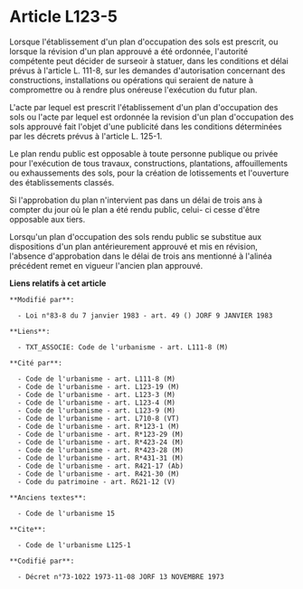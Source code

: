 # Article L123-5

Lorsque l'établissement d'un plan d'occupation des sols est prescrit, ou lorsque la révision d'un plan approuvé a été
ordonnée, l'autorité compétente peut décider de surseoir à statuer, dans les conditions et délai prévus à l'article L. 111-8,
sur les demandes d'autorisation concernant des constructions, installations ou opérations qui seraient de nature à
compromettre ou à rendre plus onéreuse l'exécution du futur plan.

L'acte par lequel est prescrit l'établissement d'un plan d'occupation des sols ou l'acte par lequel est ordonnée la revision
d'un plan d'occupation des sols approuvé fait l'objet d'une publicité dans les conditions déterminées par les décrets prévus
à l'article L. 125-1.

Le plan rendu public est opposable à toute personne publique ou privée pour l'exécution de tous travaux, constructions,
plantations, affouillements ou exhaussements des sols, pour la création de lotissements et l'ouverture des établissements
classés.

Si l'approbation du plan n'intervient pas dans un délai de trois ans à compter du jour où le plan a été rendu public, celui-
ci cesse d'être opposable aux tiers.

Lorsqu'un plan d'occupation des sols rendu public se substitue aux dispositions d'un plan antérieurement approuvé et mis en
révision, l'absence d'approbation dans le délai de trois ans mentionné à l'alinéa précédent remet en vigueur l'ancien plan
approuvé.

**Liens relatifs à cet article**

	**Modifié par**:

	  - Loi n°83-8 du 7 janvier 1983 - art. 49 () JORF 9 JANVIER 1983

	**Liens**:

	  - TXT_ASSOCIE: Code de l'urbanisme - art. L111-8 (M)

	**Cité par**:

	  - Code de l'urbanisme - art. L111-8 (M)
	  - Code de l'urbanisme - art. L123-19 (M)
	  - Code de l'urbanisme - art. L123-3 (M)
	  - Code de l'urbanisme - art. L123-4 (M)
	  - Code de l'urbanisme - art. L123-9 (M)
	  - Code de l'urbanisme - art. L710-8 (VT)
	  - Code de l'urbanisme - art. R*123-1 (M)
	  - Code de l'urbanisme - art. R*123-29 (M)
	  - Code de l'urbanisme - art. R*423-24 (M)
	  - Code de l'urbanisme - art. R*423-28 (M)
	  - Code de l'urbanisme - art. R*431-31 (M)
	  - Code de l'urbanisme - art. R421-17 (Ab)
	  - Code de l'urbanisme - art. R421-30 (M)
	  - Code du patrimoine - art. R621-12 (V)

	**Anciens textes**:

	  - Code de l'urbanisme 15

	**Cite**:

	  - Code de l'urbanisme L125-1

	**Codifié par**:

	  - Décret n°73-1022 1973-11-08 JORF 13 NOVEMBRE 1973
